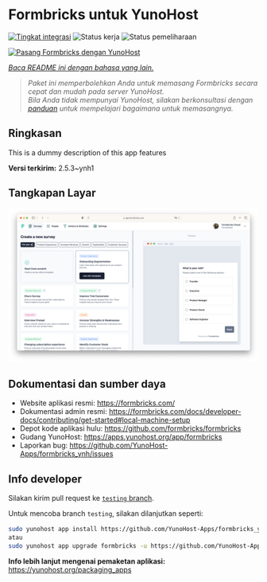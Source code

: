 <!--
N.B.: README ini dibuat secara otomatis oleh <https://github.com/YunoHost/apps/tree/master/tools/readme_generator>
Ini TIDAK boleh diedit dengan tangan.
-->

# Formbricks untuk YunoHost

[![Tingkat integrasi](https://dash.yunohost.org/integration/formbricks.svg)](https://ci-apps.yunohost.org/ci/apps/formbricks/) ![Status kerja](https://ci-apps.yunohost.org/ci/badges/formbricks.status.svg) ![Status pemeliharaan](https://ci-apps.yunohost.org/ci/badges/formbricks.maintain.svg)

[![Pasang Formbricks dengan YunoHost](https://install-app.yunohost.org/install-with-yunohost.svg)](https://install-app.yunohost.org/?app=formbricks)

*[Baca README ini dengan bahasa yang lain.](./ALL_README.md)*

> *Paket ini memperbolehkan Anda untuk memasang Formbricks secara cepat dan mudah pada server YunoHost.*  
> *Bila Anda tidak mempunyai YunoHost, silakan berkonsultasi dengan [panduan](https://yunohost.org/install) untuk mempelajari bagaimana untuk memasangnya.*

## Ringkasan

This is a dummy description of this app features


**Versi terkirim:** 2.5.3~ynh1

## Tangkapan Layar

![Tangkapan Layar pada Formbricks](./doc/screenshots/screenshot.png)

## Dokumentasi dan sumber daya

- Website aplikasi resmi: <https://formbricks.com/>
- Dokumentasi admin resmi: <https://formbricks.com/docs/developer-docs/contributing/get-started#local-machine-setup>
- Depot kode aplikasi hulu: <https://github.com/formbricks/formbricks>
- Gudang YunoHost: <https://apps.yunohost.org/app/formbricks>
- Laporkan bug: <https://github.com/YunoHost-Apps/formbricks_ynh/issues>

## Info developer

Silakan kirim pull request ke [`testing` branch](https://github.com/YunoHost-Apps/formbricks_ynh/tree/testing).

Untuk mencoba branch `testing`, silakan dilanjutkan seperti:

```bash
sudo yunohost app install https://github.com/YunoHost-Apps/formbricks_ynh/tree/testing --debug
atau
sudo yunohost app upgrade formbricks -u https://github.com/YunoHost-Apps/formbricks_ynh/tree/testing --debug
```

**Info lebih lanjut mengenai pemaketan aplikasi:** <https://yunohost.org/packaging_apps>
